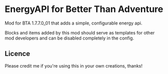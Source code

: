 # EnergyAPI for Better Than Adventure
Mod for BTA 1.7.7.0_01 that adds a simple, configurable energy api.

Blocks and items added by this mod should serve as templates for other mod developers and can be disabled completely in the config.

## Licence
Please credit me if you're using this in your own creations, thanks!
